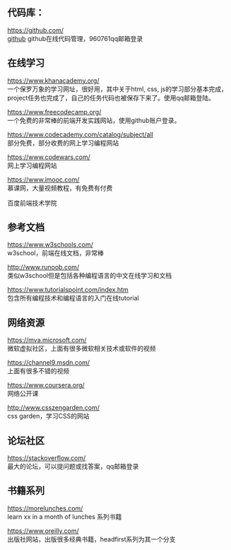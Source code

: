 ## 代码库：
https://github.com/  
[github](https://github.com/)
github在线代码管理，960761qq邮箱登录

## 在线学习
https://www.khanacademy.org/  
一个保罗万象的学习网址，很好用，其中关于html, css, js的学习部分基本完成，project任务也完成了，自己的任务代码也被保存下来了。使用qq邮箱登陆。

https://www.freecodecamp.org/  
一个免费的非常棒的前端开发实践网站，使用github账户登录。

https://www.codecademy.com/catalog/subject/all  
部分免费，部分收费的网上学习编程网站

https://www.codewars.com/  
网上学习编程网站

https://www.imooc.com/   
慕课网，大量视频教程，有免费有付费

百度前端技术学院

## 参考文档
https://www.w3schools.com/  
w3school，前端在线文档，非常棒

http://www.runoob.com/  
类似w3school但是包括各种编程语言的中文在线学习和文档

https://www.tutorialspoint.com/index.htm  
包含所有编程技术和编程语言的入门在线tutorial

## 网络资源
https://mva.microsoft.com/  
微软虚拟社区，上面有很多微软相关技术或软件的视频

https://channel9.msdn.com/  
上面有很多不错的视频

https://www.coursera.org/  
网络公开课

http://www.csszengarden.com/  
css garden，学习CSS的网站

## 论坛社区
https://stackoverflow.com/  
最大的论坛，可以提问题或找答案，qq邮箱登录

## 书籍系列
https://morelunches.com/  
learn xx in a month of lunches 系列书籍

https://www.oreilly.com/  
出版社网站，出版很多经典书籍，headfirst系列为其一个分支

